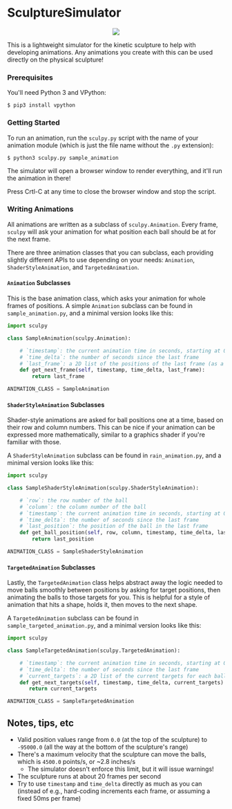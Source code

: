 SculptureSimulator
==================

<p align="center">
  <img src="https://github.com/boztalay/SculptureSimulator/assets/1679999/b0d48cf5-c930-4d06-b07f-44beba6d31a0"/>
</p>

This is a lightweight simulator for the kinetic sculpture to help with
developing animations. Any animations you create with this can be used
directly on the physical sculpture!

### Prerequisites

You'll need Python 3 and VPython:
```
$ pip3 install vpython
```

### Getting Started

To run an animation, run the `sculpy.py` script with the name of your animation
module (which is just the file name without the `.py` extension):

```
$ python3 sculpy.py sample_animation
```

The simulator will open a browser window to render everything, and it'll run the
animation in there!

Press Crtl-C at any time to close the browser window and stop the script.

### Writing Animations

All animations are written as a subclass of `sculpy.Animation`. Every frame,
`sculpy` will ask your animation for what position each ball should be at for
the next frame.

There are three animation classes that you can subclass, each providing
slightly different APIs to use depending on your needs: `Animation`,
`ShaderStyleAnimation`, and `TargetedAnimation`.

#### `Animation` Subclasses

This is the base animation class, which asks your animation for whole frames of
positions. A simple `Animation` subclass can be found in `sample_animation.py`,
and a minimal version looks like this:

```python
import sculpy

class SampleAnimation(sculpy.Animation):

    # `timestamp`: the current animation time in seconds, starting at 0.0 for each animation
    # `time_delta`: the number of seconds since the last frame
    # `last_frame`: a 2D list of the positions of the last frame (as a list of rows)
    def get_next_frame(self, timestamp, time_delta, last_frame):
        return last_frame

ANIMATION_CLASS = SampleAnimation
```

#### `ShaderStyleAnimation` Subclasses

Shader-style animations are asked for ball positions one at a time, based on
their row and column numbers. This can be nice if your animation can be expressed
more mathematically, similar to a graphics shader if you're familiar with those.

A `ShaderStyleAnimation` subclass can be found in `rain_animation.py`, and a
minimal version looks like this:

```python
import sculpy

class SampleShaderStyleAnimation(sculpy.ShaderStyleAnimation):

    # `row`: the row number of the ball
    # `column`: the column number of the ball
    # `timestamp`: the current animation time in seconds, starting at 0.0 for each animation
    # `time_delta`: the number of seconds since the last frame
    # `last_position`: the position of the ball in the last frame
    def get_ball_position(self, row, column, timestamp, time_delta, last_position):
        return last_position

ANIMATION_CLASS = SampleShaderStyleAnimation
```

#### `TargetedAnimation` Subclasses

Lastly, the `TargetedAnimation` class helps abstract away the logic needed to
move balls smoothly between positions by asking for target positions, then
animating the balls to those targets for you. This is helpful for a style of
animation that hits a shape, holds it, then moves to the next shape.

A `TargetedAnimation` subclass can be found in `sample_targeted_animation.py`,
and a minimal version looks like this:

```python
import sculpy

class SampleTargetedAnimation(sculpy.TargetedAnimation):

    # `timestamp`: the current animation time in seconds, starting at 0.0 for each animation
    # `time_delta`: the number of seconds since the last frame
    # `current_targets`: a 2D list of the current targets for each ball (as a list of rows)
    def get_next_targets(self, timestamp, time_delta, current_targets):
       return current_targets

ANIMATION_CLASS = SampleTargetedAnimation
```

Notes, tips, etc
----------------

  - Valid position values range from `0.0` (at the top of the sculpture) to
    `-95000.0` (all the way at the bottom of the sculpture's range)
  - There's a maximum velocity that the sculpture can move the balls, which is
    `4500.0` points/s, or ~2.8 inches/s
    - The simulator doesn't enforce this limit, but it will issue warnings!
  - The sculpture runs at about 20 frames per second
  - Try to use `timestamp` and `time_delta` directly as much as you can (instead
    of e.g., hard-coding increments each frame, or assuming a fixed 50ms per frame)
